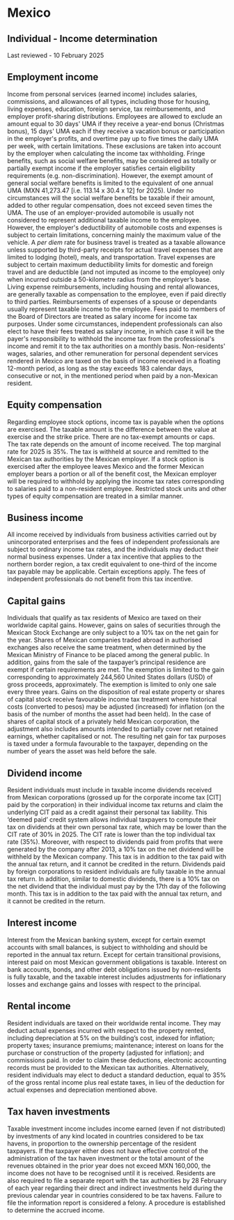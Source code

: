 # Mexico
## Individual - Income determination
Last reviewed - 10 February 2025
## Employment income
Income from personal services (earned income) includes salaries, commissions, and allowances of all types, including those for housing, living expenses, education, foreign service, tax reimbursements, and employer profit-sharing distributions.
Employees are allowed to exclude an amount equal to 30 days' UMA if they receive a year-end bonus (Christmas bonus), 15 days' UMA each if they receive a vacation bonus or participation in the employer's profits, and overtime pay up to five times the daily UMA per week, with certain limitations. These exclusions are taken into account by the employer when calculating the income tax withholding.
Fringe benefits, such as social welfare benefits, may be considered as totally or partially exempt income if the employer satisfies certain eligibility requirements (e.g. non-discrimination). However, the exempt amount of general social welfare benefits is limited to the equivalent of one annual UMA (MXN 41,273.47 [i.e. 113.14 x 30.4 x 12] for 2025). Under no circumstances will the social welfare benefits be taxable if their amount, added to other regular compensation, does not exceed seven times the UMA.
The use of an employer-provided automobile is usually not considered to represent additional taxable income to the employee. However, the employer's deductibility of automobile costs and expenses is subject to certain limitations, concerning mainly the maximum value of the vehicle. A _per diem_ rate for business travel is treated as a taxable allowance unless supported by third-party receipts for actual travel expenses that are limited to lodging (hotel), meals, and transportation. Travel expenses are subject to certain maximum deductibility limits for domestic and foreign travel and are deductible (and not imputed as income to the employee) only when incurred outside a 50-kilometre radius from the employer’s base.
Living expense reimbursements, including housing and rental allowances, are generally taxable as compensation to the employee, even if paid directly to third parties.
Reimbursements of expenses of a spouse or dependants usually represent taxable income to the employee.
Fees paid to members of the Board of Directors are treated as salary income for income tax purposes. Under some circumstances, independent professionals can also elect to have their fees treated as salary income, in which case it will be the payer's responsibility to withhold the income tax from the professional's income and remit it to the tax authorities on a monthly basis.
Non-residents' wages, salaries, and other remuneration for personal dependent services rendered in Mexico are taxed on the basis of income received in a floating 12-month period, as long as the stay exceeds 183 calendar days, consecutive or not, in the mentioned period when paid by a non-Mexican resident.
## Equity compensation
Regarding employee stock options, income tax is payable when the options are exercised. The taxable amount is the difference between the value at exercise and the strike price. There are no tax-exempt amounts or caps. The tax rate depends on the amount of income received. The top marginal rate for 2025 is 35%. The tax is withheld at source and remitted to the Mexican tax authorities by the Mexican employer. If a stock option is exercised after the employee leaves Mexico and the former Mexican employer bears a portion or all of the benefit cost, the Mexican employer will be required to withhold by applying the income tax rates corresponding to salaries paid to a non-resident employee. Restricted stock units and other types of equity compensation are treated in a similar manner.
## Business income
All income received by individuals from business activities carried out by unincorporated enterprises and the fees of independent professionals are subject to ordinary income tax rates, and the individuals may deduct their normal business expenses.
Under a tax incentive that applies to the northern border region, a tax credit equivalent to one-third of the income tax payable may be applicable. Certain exceptions apply. The fees of independent professionals do not benefit from this tax incentive.
## Capital gains
Individuals that qualify as tax residents of Mexico are taxed on their worldwide capital gains. However, gains on sales of securities through the Mexican Stock Exchange are only subject to a 10% tax on the net gain for the year. Shares of Mexican companies traded abroad in authorised exchanges also receive the same treatment, when determined by the Mexican Ministry of Finance to be placed among the general public.
In addition, gains from the sale of the taxpayer’s principal residence are exempt if certain requirements are met. The exemption is limited to the gain corresponding to approximately 244,560 United States dollars (USD) of gross proceeds, approximately. The exemption is limited to only one sale every three years.
Gains on the disposition of real estate property or shares of capital stock receive favourable income tax treatment where historical costs (converted to pesos) may be adjusted (increased) for inflation (on the basis of the number of months the asset had been held). In the case of shares of capital stock of a privately held Mexican corporation, the adjustment also includes amounts intended to partially cover net retained earnings, whether capitalised or not. The resulting net gain for tax purposes is taxed under a formula favourable to the taxpayer, depending on the number of years the asset was held before the sale.
## Dividend income
Resident individuals must include in taxable income dividends received from Mexican corporations (grossed up for the corporate income tax [CIT] paid by the corporation) in their individual income tax returns and claim the underlying CIT paid as a credit against their personal tax liability. This ‘deemed paid’ credit system allows individual taxpayers to compute their tax on dividends at their own personal tax rate, which may be lower than the CIT rate of 30% in 2025. The CIT rate is lower than the top individual tax rate (35%).
Moreover, with respect to dividends paid from profits that were generated by the company after 2013, a 10% tax on the net dividend will be withheld by the Mexican company. This tax is in addition to the tax paid with the annual tax return, and it cannot be credited in the return.
Dividends paid by foreign corporations to resident individuals are fully taxable in the annual tax return. In addition, similar to domestic dividends, there is a 10% tax on the net dividend that the individual must pay by the 17th day of the following month. This tax is in addition to the tax paid with the annual tax return, and it cannot be credited in the return.
## Interest income
Interest from the Mexican banking system, except for certain exempt accounts with small balances, is subject to withholding and should be reported in the annual tax return. Except for certain transitional provisions, interest paid on most Mexican government obligations is taxable.
Interest on bank accounts, bonds, and other debt obligations issued by non-residents is fully taxable, and the taxable interest includes adjustments for inflationary losses and exchange gains and losses with respect to the principal.
## Rental income
Resident individuals are taxed on their worldwide rental income. They may deduct actual expenses incurred with respect to the property rented, including depreciation at 5% on the building’s cost, indexed for inflation; property taxes; insurance premiums; maintenance; interest on loans for the purchase or construction of the property (adjusted for inflation); and commissions paid. In order to claim these deductions, electronic accounting records must be provided to the Mexican tax authorities.
Alternatively, resident individuals may elect to deduct a standard deduction, equal to 35% of the gross rental income plus real estate taxes, in lieu of the deduction for actual expenses and depreciation mentioned above.
## Tax haven investments
Taxable investment income includes income earned (even if not distributed) by investments of any kind located in countries considered to be tax havens, in proportion to the ownership percentage of the resident taxpayers. If the taxpayer either does not have effective control of the administration of the tax haven investment or the total amount of the revenues obtained in the prior year does not exceed MXN 160,000, the income does not have to be recognised until it is received. Residents are also required to file a separate report with the tax authorities by 28 February of each year regarding their direct and indirect investments held during the previous calendar year in countries considered to be tax havens. Failure to file the information report is considered a felony. A procedure is established to determine the accrued income.
